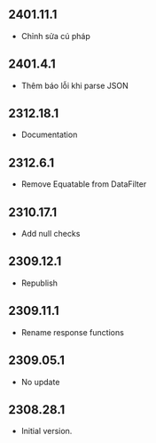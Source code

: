 ## 2401.11.1

- Chỉnh sửa cú pháp

## 2401.4.1

- Thêm báo lỗi khi parse JSON

## 2312.18.1

- Documentation

## 2312.6.1
- Remove Equatable from DataFilter

## 2310.17.1
- Add null checks

## 2309.12.1
- Republish

## 2309.11.1
- Rename response functions

## 2309.05.1
- No update

## 2308.28.1

- Initial version.
